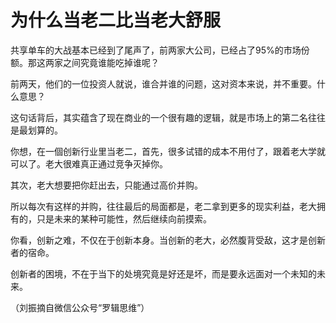# 为什么当老二比当老大舒服

共享单车的大战基本已经到了尾声了，前两家大公司，已经占了95%的市场份额。那这两家之间究竟谁能吃掉谁呢？ 

前两天，他们的一位投资人就说，谁合并谁的问题，这对资本来说，并不重要。什么意思？ 

这句话背后，其实蕴含了现在商业的一个很有趣的逻辑，就是市场上的第二名往往是最划算的。 

你想，在一個创新行业里当老二，首先，很多试错的成本不用付了，跟着老大学就可以了。老大很难真正通过竞争灭掉你。 

其次，老大想要把你赶出去，只能通过高价并购。 

所以每次有这样的并购，往往最后的局面都是，老二拿到更多的现实利益，老大拥有的，只是未来的某种可能性，然后继续向前摸索。 

你看，创新之难，不仅在于创新本身。当创新的老大，必然腹背受敌，这才是创新者的宿命。 

创新者的困境，不在于当下的处境究竟是好还是坏，而是要永远面对一个未知的未来。 

（刘振摘自微信公众号“罗辑思维”）